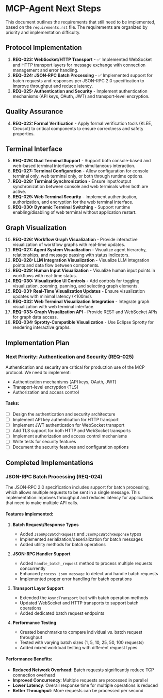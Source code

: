 # MCP-Agent Next Steps

This document outlines the requirements that still need to be implemented, based on the `requirements.rst` file. The requirements are organized by priority and implementation difficulty.

## Protocol Implementation

1. **REQ-023: WebSocket/HTTP Transport** - ✅ Implemented WebSocket and HTTP transport layers for message exchange with connection management and error handling.
2. **REQ-024: JSON-RPC Batch Processing** - ✅ Implemented support for batch requests and responses per JSON-RPC 2.0 specification to improve throughput and reduce latency.
3. **REQ-025: Authentication and Security** - Implement authentication mechanisms (API keys, OAuth, JWT) and transport-level encryption.

## Quality Assurance

4. **REQ-022: Formal Verification** - Apply formal verification tools (KLEE, Creusot) to critical components to ensure correctness and safety properties.

## Terminal Interface

5. **REQ-026: Dual Terminal Support** - Support both console-based and web-based terminal interfaces with simultaneous interaction.
6. **REQ-027: Terminal Configuration** - Allow configuration for console terminal only, web terminal only, or both through runtime options.
7. **REQ-028: Terminal Synchronization** - Ensure input/output synchronization between console and web terminals when both are active.
8. **REQ-029: Web Terminal Security** - Implement authentication, authorization, and encryption for the web terminal interface.
9. **REQ-030: Dynamic Terminal Switching** - Support runtime enabling/disabling of web terminal without application restart.

## Graph Visualization

10. **REQ-026: Workflow Graph Visualization** - Provide interactive visualization of workflow graphs with real-time updates.
11. **REQ-027: Agent System Visualization** - Visualize agent hierarchy, relationships, and message passing with status indicators.
12. **REQ-028: LLM Integration Visualization** - Visualize LLM integration points and data flow between components.
13. **REQ-029: Human Input Visualization** - Visualize human input points in workflows with real-time status.
14. **REQ-030: Visualization UI Controls** - Add controls for toggling visualization, zooming, panning, and selecting graph elements.
15. **REQ-031: Real-Time Visualization Updates** - Ensure visualization updates with minimal latency (<100ms).
16. **REQ-032: Web Terminal Visualization Integration** - Integrate graph visualization with web terminal interface.
17. **REQ-033: Graph Visualization API** - Provide REST and WebSocket APIs for graph data access.
18. **REQ-034: Sprotty-Compatible Visualization** - Use Eclipse Sprotty for rendering interactive graphs.

## Implementation Plan

### Next Priority: Authentication and Security (REQ-025)

Authentication and security are critical for production use of the MCP protocol. We need to implement:

- Authentication mechanisms (API keys, OAuth, JWT)
- Transport-level encryption (TLS)
- Authorization and access control

#### Tasks:

- [ ] Design the authentication and security architecture
- [ ] Implement API key authentication for HTTP transport
- [ ] Implement JWT authentication for WebSocket transport
- [ ] Add TLS support for both HTTP and WebSocket transports
- [ ] Implement authorization and access control mechanisms
- [ ] Write tests for security features
- [ ] Document the security features and configuration options

## Completed Implementations

### JSON-RPC Batch Processing (REQ-024)

The JSON-RPC 2.0 specification includes support for batch processing, which allows multiple requests to be sent in a single message. This implementation improves throughput and reduces latency for applications that need to make multiple API calls.

#### Features Implemented:

1. **Batch Request/Response Types**

   - Added `JsonRpcBatchRequest` and `JsonRpcBatchResponse` types
   - Implemented serialization/deserialization for batch messages
   - Added utility methods for batch operations

2. **JSON-RPC Handler Support**

   - Added `handle_batch_request` method to process multiple requests concurrently
   - Enhanced `process_json_message` to detect and handle batch requests
   - Implemented proper error handling for batch operations

3. **Transport Layer Support**

   - Extended the `AsyncTransport` trait with batch operation methods
   - Updated WebSocket and HTTP transports to support batch operations
   - Added dedicated batch request endpoints

4. **Performance Testing**
   - Created benchmarks to compare individual vs. batch request throughput
   - Tested with varying batch sizes (1, 5, 10, 25, 50, 100 requests)
   - Added mixed workload testing with different request types

#### Performance Benefits:

- **Reduced Network Overhead**: Batch requests significantly reduce TCP connection overhead
- **Improved Concurrency**: Multiple requests are processed in parallel
- **Lower Latency**: Overall response time for multiple operations is reduced
- **Better Throughput**: More requests can be processed per second
